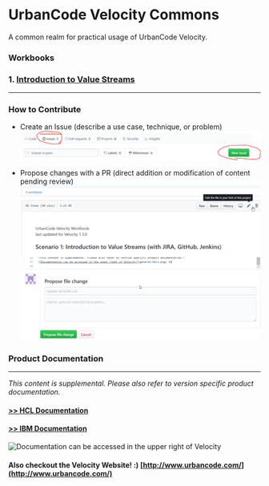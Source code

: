 # UrbanCode Velocity Commons

A common realm for practical usage of UrbanCode Velocity.

### Workbooks

### 1. [Introduction to Value Streams](introductionToValueStreams.md)

---

### How to Contribute

- Create an Issue (describe a use case, technique, or problem)
![](/general/contribute_issue.png)

- Propose changes with a PR (direct addition or modification of content pending review)
![](/general/contribute_pr_1.png)
![](/general/contribute_pr_2.png)

### Product Documentation
---

*This content is supplemental. Please also refer to version specific product documentation.*

#### [>> HCL Documentation](https://urbancode.hcldoc.com/)
#### [>> IBM Documentation](https://www.ibm.com/support/knowledgecenter/SSCKX6)

![Documentation can be accessed in the upper right of Velocity](general/docs.png)

#### Also checkout the Velocity Website! :) [http://www.urbancode.com/](http://www.urbancode.com/)